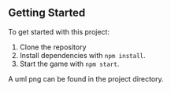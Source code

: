 ## Getting Started

To get started with this project:

1. Clone the repository
2. Install dependencies with `npm install`.
3. Start the game with `npm start`.

A uml png can be found in the project directory.